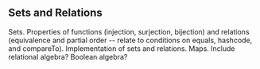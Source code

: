 ## Sets and Relations

Sets. Properties of functions (injection, surjection, bijection) and relations (equivalence and partial order -- relate to conditions on equals, hashcode, and compareTo). Implementation of sets and relations. Maps.
Include relational algebra? Boolean algebra?
